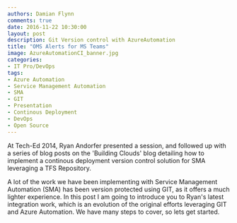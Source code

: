 ```yaml
---
authors: Damian Flynn
comments: true
date: 2016-11-22 10:30:00
layout: post
description: Git Version control with AzureAutomation
title: "OMS Alerts for MS Teams"
image: AzureAutomationCI_banner.jpg
categories:
- IT Pro/DevOps
tags:
- Azure Automation
- Service Management Automation
- SMA
- GIT
- Presentation
- Continous Deployment
- DevOps
- Open Source
---
```


At Tech-Ed 2014, Ryan Andorfer presented a session, and followed up with a series of blog posts on the 'Building Clouds' blog detailing how to implement a continous deployment version control solution for SMA leveraging a TFS Repository.

<!--excerpt.start-->A lot of the work we have been implementing with Service Management Automation (SMA) has been version protected using GIT, as it offers a much lighter experience. In this post I am going to introduce you to Ryan's latest integration work, which is an evolution of the original efforts leveraging GIT and Azure Automation. We have many steps to cover<!--excerpt.end-->, so lets get started.

